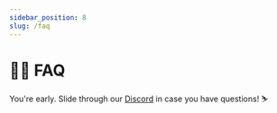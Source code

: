 ```yaml
---
sidebar_position: 8
slug: /faq
---
```


# 🙋‍♀️ FAQ

You're early. Slide through our [Discord](https://discord.gg/xK2WXUv3VG) in case you have questions! ⛷
